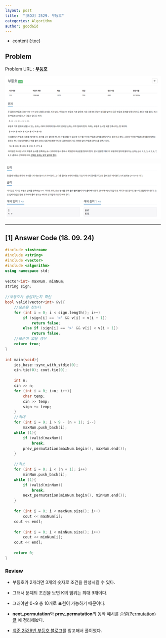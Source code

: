 ```yaml
---
layout: post
title:  "[BOJ] 2529. 부등호"
categories: Algorithm
author: goodGid
---
```

* content
{:toc}

## Problem

Problem URL : **[부등호](https://www.acmicpc.net/problem/2529)**













![](/assets/img/algorithm/2529_1.png)

![](/assets/img/algorithm/2529_2.png)


---


## [1] Answer Code (18. 09. 24)

``` cpp
#include <iostream>
#include <string>
#include <vector>
#include <algorithm>
using namespace std;

vector<int> maxNum, minNum;
string sign;

//부등호가 성립하는지 확인
bool valid(vector<int> &v){
    //모순을 찾는다
    for (int i = 0; i < sign.length(); i++)
        if (sign[i] == '<' && v[i] > v[i + 1])
            return false;
        else if (sign[i] == '>' && v[i] < v[i + 1])
            return false;
    //모순이 없을 경우
    return true;
}

int main(void){
    ios_base::sync_with_stdio(0);
    cin.tie(0); cout.tie(0);
    
    int n;
    cin >> n;
    for (int i = 0; i<n; i++){
        char temp;
        cin >> temp;
        sign += temp;
    }
    //최대
    for (int i = 9; i > 9 - (n + 1); i--)
        maxNum.push_back(i);
    while (1){
        if (valid(maxNum))
            break;
        prev_permutation(maxNum.begin(), maxNum.end());
    }
    
    //최소
    for (int i = 0; i < (n + 1); i++)
        minNum.push_back(i);
    while (1){
        if (valid(minNum))
            break;
        next_permutation(minNum.begin(), minNum.end());
    }
    
    for (int i = 0; i < maxNum.size(); i++)
        cout << maxNum[i];
    cout << endl;
    
    for (int i = 0; i < minNum.size(); i++)
        cout << minNum[i];
    cout << endl;
    
    return 0;
}
```

### Review

* 부등호가 2개라면 3개의 숫자로 조건을 완성시킬 수 있다.

* 그래서 문제의 조건을 보면 K의 범위는 최대 9개이다.

* 그래야만 0~9 총 10개로 표현이 가능하기 때문이다.

* **next_permutation**와 **prev_permutation**의 동작 예시를 [순열(Permutation) 글]({{site.url}}/Permutation/) 에 정리해놨다.

* [백준 2529번 부등호 블로그](http://jaimemin.tistory.com/758)를 참고해서 풀이했다.

